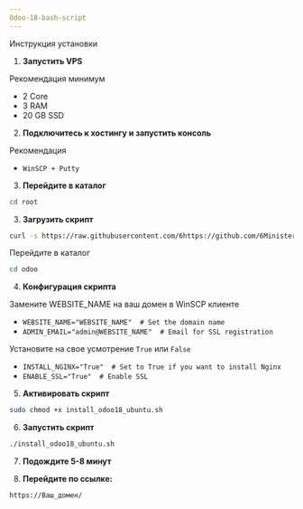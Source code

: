 ```yaml
---
Odoo-18-bash-script
---
```


Инструкция установки

1. **Запустить VPS**

Рекомендация минимум
* 2 Core
* 3 RAM
* 20 GB SSD

2. **Подключитесь к хостингу и запустить консоль**

Рекомендация
* `WinSCP + Putty`

3. **Перейдите в каталог**
``` bash
cd root
```

3. **Загрузить скрипт**
``` bash
curl -s https://raw.githubusercontent.com/6https://github.com/6Ministers/Odoo-18-bash-script/tree/master/install_odoo18_ubuntu.sh | sudo bash -s odoo
```

Перейдите в каталог
``` bash
cd odoo
```

4. **Конфигурация скрипта**

Замените WEBSITE_NAME на ваш домен в WinSCP клиенте

* `WEBSITE_NAME="WEBSITE_NAME"  # Set the domain name`
* `ADMIN_EMAIL="admin@WEBSITE_NAME"  # Email for SSL registration`

Установите на свое усмотрение `True` или `False`
* `INSTALL_NGINX="True"  # Set to True if you want to install Nginx`
* `ENABLE_SSL="True"  # Enable SSL`

5. **Активировать скрипт**
``` bash
sudo chmod +x install_odoo18_ubuntu.sh
```

6. **Запустить скрипт**
``` bash
./install_odoo18_ubuntu.sh
```

7. **Подождите 5-8 минут**

8. **Перейдите по ссылке:**

`https://Ваш_домен/`
